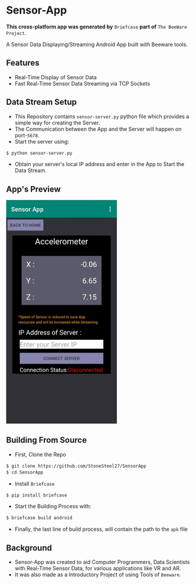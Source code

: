 Sensor-App
==========

**This cross-platform app was generated by** `Briefcase` **part of**
`The BeeWare Project`.

A Sensor Data Displaying/Streaming Android App built with Beeware tools.

## Features
- Real-Time Display of Sensor Data
- Fast Real-Time Sensor Data Streaming via TCP Sockets

## Data Stream Setup
- This Repository contains `sensor-server.py` python file which provides a simple way for creating the Server.
- The Communication between the App and the Server will happen on port-`5678`.
- Start the server using:
```bash
$ python sensor-server.py
```
- Obtain your server's local IP address and enter in the App to Start the Data Stream.

## App's Preview
<img src="https://raw.githubusercontent.com/StoneSteel27/SensorApp/main/pictures/App-UI.jpeg" width="300">

## Building From Source
- First, Clone the Repo
```bash
$ git clone https://github.com/StoneSteel27/SensorApp
$ cd SensorApp
```
- Install `Briefcase`
```bash
$ pip install briefcase
```
- Start the Building Process with:
```bash
$ briefcase build android
```
- Finally, the last line of build process, will contain the path to the `apk` file

## Background
- Sensor-App was created to aid Computer Programmers, Data Scientists with Real-Time Sensor Data, for various applications like VR and AR.
- It was also made as a Introductory Project of using Tools of `Beeware`.
